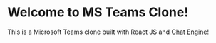 # Welcome to MS Teams Clone!
This is a Microsoft Teams clone built with React JS and [Chat Engine](https://chatengine.io)!
